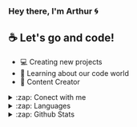 ### Hey there, I'm Arthur 🌀

##  ☕ Let's go and code! 
- 💻 Creating new projects
- 🥋 Learning about our code world
- 🍿  Content Creator 

<details>
  <summary>:zap: Conect with me</summary>
<br>
  
[<img height="32" width="32" src="https://cdn.jsdelivr.net/npm/simple-icons@v4/icons/linkedin.svg" />][linkedin]
[<img height="32" width="32" src="https://cdn.jsdelivr.net/npm/simple-icons@v4/icons/youtube.svg" />][youtube]
</details>

<details>
  <summary>:zap: Languages</summary>
  <br>
  
<img height="32" width="32" src="https://raw.githubusercontent.com/github/explore/80688e429a7d4ef2fca1e82350fe8e3517d3494d/topics/javascript/javascript.png" />
<img height="32" width="32" src="https://raw.githubusercontent.com/github/explore/80688e429a7d4ef2fca1e82350fe8e3517d3494d/topics/html/html.png" />
<img height="32" width="32" src="https://raw.githubusercontent.com/github/explore/80688e429a7d4ef2fca1e82350fe8e3517d3494d/topics/css/css.png" />
<img height="32" width="32" src="https://raw.githubusercontent.com/github/explore/80688e429a7d4ef2fca1e82350fe8e3517d3494d/topics/php/php.png" />
<img height="32" width="32" src="https://raw.githubusercontent.com/github/explore/80688e429a7d4ef2fca1e82350fe8e3517d3494d/topics/mysql/mysql.png" />
</details>

<details>
  <summary>:zap: Github Stats</summary>
<img src="https://github-stats.arthurcotrim.vercel.app/api?username=arthurcotrim&show_icons=true&hide_border=true">
</details>

[linkedin]:https://www.linkedin.com/in/arthur-cotrim-711b681ab/
[youtube]:https://www.youtube.com/acs_code
